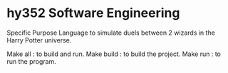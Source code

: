 # hy352 Software Engineering
Specific Purpose Language to simulate duels between 2 wizards in the Harry Potter universe.

Make all : to build and run.
Make build : to build the project.
Make run : to run the program.
